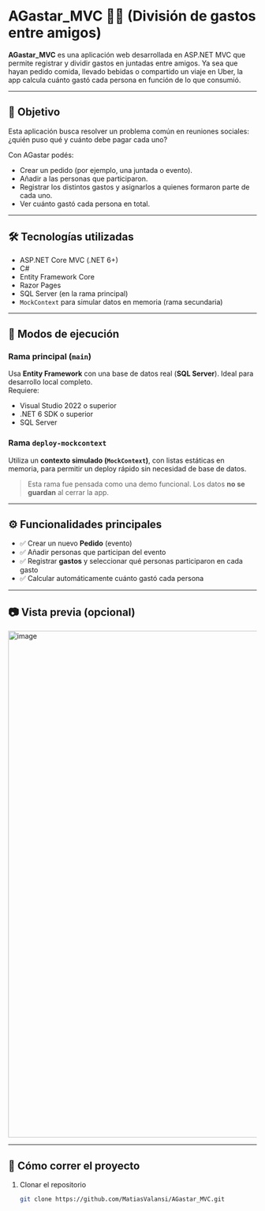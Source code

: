 # AGastar_MVC 💸🍕 (División de gastos entre amigos)

**AGastar_MVC** es una aplicación web desarrollada en ASP.NET MVC que permite registrar y dividir gastos en juntadas entre amigos. Ya sea que hayan pedido comida, llevado bebidas o compartido un viaje en Uber, la app calcula cuánto gastó cada persona en función de lo que consumió.

---

## 🎯 Objetivo

Esta aplicación busca resolver un problema común en reuniones sociales: ¿quién puso qué y cuánto debe pagar cada uno?

Con AGastar podés:
- Crear un pedido (por ejemplo, una juntada o evento).
- Añadir a las personas que participaron.
- Registrar los distintos gastos y asignarlos a quienes formaron parte de cada uno.
- Ver cuánto gastó cada persona en total.

---

## 🛠️ Tecnologías utilizadas

- ASP.NET Core MVC (.NET 6+)
- C#
- Entity Framework Core
- Razor Pages
- SQL Server (en la rama principal)
- `MockContext` para simular datos en memoria (rama secundaria)

---

## 🚀 Modos de ejecución

### Rama principal (`main`)
Usa **Entity Framework** con una base de datos real (**SQL Server**). Ideal para desarrollo local completo.  
Requiere:
- Visual Studio 2022 o superior
- .NET 6 SDK o superior
- SQL Server

### Rama `deploy-mockcontext`
Utiliza un **contexto simulado (`MockContext`)**, con listas estáticas en memoria, para permitir un deploy rápido sin necesidad de base de datos.

> Esta rama fue pensada como una demo funcional. Los datos **no se guardan** al cerrar la app.

---

## ⚙️ Funcionalidades principales

- ✅ Crear un nuevo **Pedido** (evento)
- ✅ Añadir personas que participan del evento
- ✅ Registrar **gastos** y seleccionar qué personas participaron en cada gasto
- ✅ Calcular automáticamente cuánto gastó cada persona

---

## 📷 Vista previa (opcional)

<img width="1919" height="1027" alt="image" src="https://github.com/user-attachments/assets/8d8140a1-36ee-4d74-840c-8bff3db612db" />


---

## 🧪 Cómo correr el proyecto

1. Clonar el repositorio  
   ```bash
   git clone https://github.com/MatiasValansi/AGastar_MVC.git
